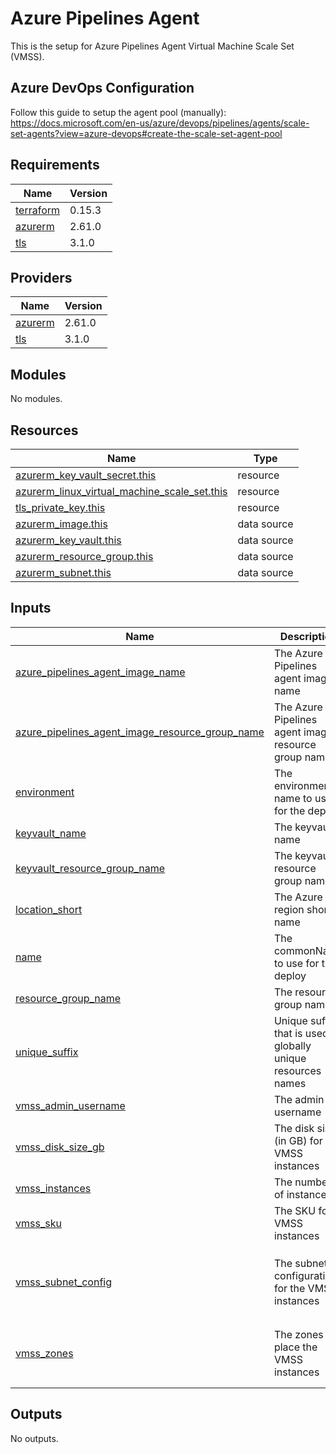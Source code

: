# Azure Pipelines Agent

This is the setup for Azure Pipelines Agent Virtual Machine Scale Set (VMSS).

## Azure DevOps Configuration

Follow this guide to setup the agent pool (manually): https://docs.microsoft.com/en-us/azure/devops/pipelines/agents/scale-set-agents?view=azure-devops#create-the-scale-set-agent-pool

## Requirements

| Name | Version |
|------|---------|
| <a name="requirement_terraform"></a> [terraform](#requirement\_terraform) | 0.15.3 |
| <a name="requirement_azurerm"></a> [azurerm](#requirement\_azurerm) | 2.61.0 |
| <a name="requirement_tls"></a> [tls](#requirement\_tls) | 3.1.0 |

## Providers

| Name | Version |
|------|---------|
| <a name="provider_azurerm"></a> [azurerm](#provider\_azurerm) | 2.61.0 |
| <a name="provider_tls"></a> [tls](#provider\_tls) | 3.1.0 |

## Modules

No modules.

## Resources

| Name | Type |
|------|------|
| [azurerm_key_vault_secret.this](https://registry.terraform.io/providers/hashicorp/azurerm/2.61.0/docs/resources/key_vault_secret) | resource |
| [azurerm_linux_virtual_machine_scale_set.this](https://registry.terraform.io/providers/hashicorp/azurerm/2.61.0/docs/resources/linux_virtual_machine_scale_set) | resource |
| [tls_private_key.this](https://registry.terraform.io/providers/hashicorp/tls/3.1.0/docs/resources/private_key) | resource |
| [azurerm_image.this](https://registry.terraform.io/providers/hashicorp/azurerm/2.61.0/docs/data-sources/image) | data source |
| [azurerm_key_vault.this](https://registry.terraform.io/providers/hashicorp/azurerm/2.61.0/docs/data-sources/key_vault) | data source |
| [azurerm_resource_group.this](https://registry.terraform.io/providers/hashicorp/azurerm/2.61.0/docs/data-sources/resource_group) | data source |
| [azurerm_subnet.this](https://registry.terraform.io/providers/hashicorp/azurerm/2.61.0/docs/data-sources/subnet) | data source |

## Inputs

| Name | Description | Type | Default | Required |
|------|-------------|------|---------|:--------:|
| <a name="input_azure_pipelines_agent_image_name"></a> [azure\_pipelines\_agent\_image\_name](#input\_azure\_pipelines\_agent\_image\_name) | The Azure Pipelines agent image name | `string` | n/a | yes |
| <a name="input_azure_pipelines_agent_image_resource_group_name"></a> [azure\_pipelines\_agent\_image\_resource\_group\_name](#input\_azure\_pipelines\_agent\_image\_resource\_group\_name) | The Azure Pipelines agent image resource group name | `string` | `""` | no |
| <a name="input_environment"></a> [environment](#input\_environment) | The environment name to use for the deploy | `string` | n/a | yes |
| <a name="input_keyvault_name"></a> [keyvault\_name](#input\_keyvault\_name) | The keyvault name | `string` | `""` | no |
| <a name="input_keyvault_resource_group_name"></a> [keyvault\_resource\_group\_name](#input\_keyvault\_resource\_group\_name) | The keyvault resource group name | `string` | `""` | no |
| <a name="input_location_short"></a> [location\_short](#input\_location\_short) | The Azure region short name | `string` | n/a | yes |
| <a name="input_name"></a> [name](#input\_name) | The commonName to use for the deploy | `string` | n/a | yes |
| <a name="input_resource_group_name"></a> [resource\_group\_name](#input\_resource\_group\_name) | The resource group name | `string` | `""` | no |
| <a name="input_unique_suffix"></a> [unique\_suffix](#input\_unique\_suffix) | Unique suffix that is used in globally unique resources names | `string` | `""` | no |
| <a name="input_vmss_admin_username"></a> [vmss\_admin\_username](#input\_vmss\_admin\_username) | The admin username | `string` | `"azpagent"` | no |
| <a name="input_vmss_disk_size_gb"></a> [vmss\_disk\_size\_gb](#input\_vmss\_disk\_size\_gb) | The disk size (in GB) for the VMSS instances | `number` | `128` | no |
| <a name="input_vmss_instances"></a> [vmss\_instances](#input\_vmss\_instances) | The number of instances | `number` | `1` | no |
| <a name="input_vmss_sku"></a> [vmss\_sku](#input\_vmss\_sku) | The SKU for VMSS instances | `string` | `"Standard_F4s_v2"` | no |
| <a name="input_vmss_subnet_config"></a> [vmss\_subnet\_config](#input\_vmss\_subnet\_config) | The subnet configuration for the VMSS instances | <pre>object({<br>    name                 = string<br>    virtual_network_name = string<br>    resource_group_name  = string<br>  })</pre> | n/a | yes |
| <a name="input_vmss_zones"></a> [vmss\_zones](#input\_vmss\_zones) | The zones to place the VMSS instances | `list(string)` | <pre>[<br>  "1",<br>  "2",<br>  "3"<br>]</pre> | no |

## Outputs

No outputs.
